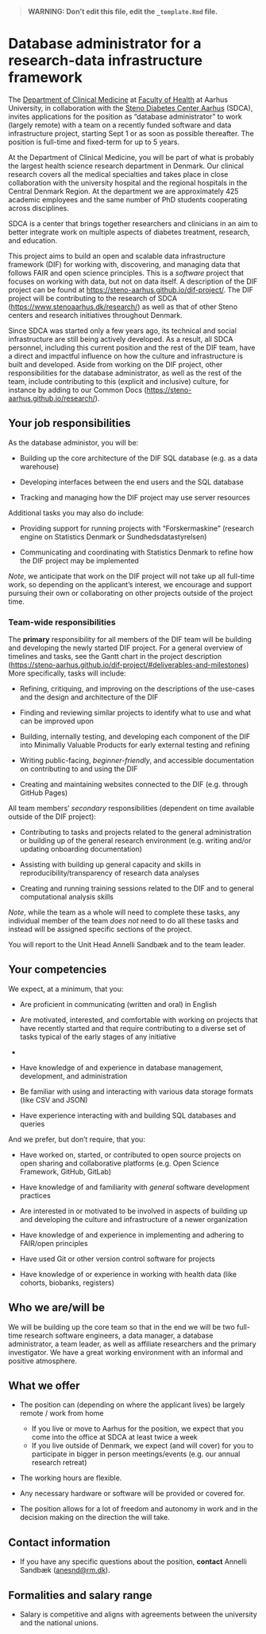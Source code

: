 > **WARNING: Don’t edit this file, edit the `_template.Rmd` file.**

# Database administrator for a research-data infrastructure framework

<!--
Some resources for writing job descriptions:

- http://www.fortefoundation.org/site/DocServer/gendered_wording_JPSP.pdf?docID=16121
- https://www.linkedin.com/business/talent/blog/talent-acquisition/must-dos-for-writing-inclusive-job-descriptions
- https://harver.com/blog/inclusive-job-descriptions/
-->

The [Department of Clinical Medicine](https://clin.au.dk/) at [Faculty
of Health](https://health.au.dk/en/) at Aarhus University, in
collaboration with the [Steno Diabetes Center
Aarhus](https://www.stenoaarhus.dk/) (SDCA), invites applications for
the position as “database administrator” to work (largely remote) with a
team on a recently funded software and data infrastructure project,
starting Sept 1 or as soon as possible thereafter. The position is
full-time and fixed-term for up to 5 years.

At the Department of Clinical Medicine, you will be part of what is
probably the largest health science research department in Denmark. Our
clinical research covers all the medical specialties and takes place in
close collaboration with the university hospital and the regional
hospitals in the Central Denmark Region. At the department we are
approximately 425 academic employees and the same number of PhD students
cooperating across disciplines.

SDCA is a center that brings together researchers and clinicians in an
aim to better integrate work on multiple aspects of diabetes treatment,
research, and education.

This project aims to build an open and scalable data infrastructure
framework (DIF) for working with, discovering, and managing data that
follows FAIR and open science principles. This is a *software* project
that focuses on working with data, but not on data itself. A description
of the DIF project can be found at
<https://steno-aarhus.github.io/dif-project/>. The DIF project will be
contributing to the research of SDCA
(<https://www.stenoaarhus.dk/research/>) as well as that of other Steno
centers and research initiatives throughout Denmark.

Since SDCA was started only a few years ago, its technical and social
infrastructure are still being actively developed. As a result, all SDCA
personnel, including this current position and the rest of the DIF team,
have a direct and impactful influence on how the culture and
infrastructure is built and developed. Aside from working on the DIF
project, other responsibilities for the database administrator, as well
as the rest of the team, include contributing to this (explicit and
inclusive) culture, for instance by adding to our Common Docs
(<https://steno-aarhus.github.io/research/>).

## Your job responsibilities

As the database administor, you will be:

-   Building up the core architecture of the DIF SQL database (e.g. as a
    data warehouse)

-   Developing interfaces between the end users and the SQL database

-   Tracking and managing how the DIF project may use server resources

Additional tasks you may also do include:

-   Providing support for running projects with “Forskermaskine”
    (research engine on Statistics Denmark or Sundhedsdatastyrelsen)

-   Communicating and coordinating with Statistics Denmark to refine how
    the DIF project may be implemented

*Note*, we anticipate that work on the DIF project will not take up all
full-time work, so depending on the applicant’s interest, we encourage
and support pursuing their own or collaborating on other projects
outside of the project time.

### Team-wide responsibilities

The **primary** responsibility for all members of the DIF team will be
building and developing the newly started DIF project. For a general
overview of timelines and tasks, see the Gantt chart in the project
description
(<https://steno-aarhus.github.io/dif-project/#deliverables-and-milestones>)
More specifically, tasks will include:

-   Refining, critiquing, and improving on the descriptions of the
    use-cases and the design and architecture of the DIF

-   Finding and reviewing similar projects to identify what to use and
    what can be improved upon

-   Building, internally testing, and developing each component of the
    DIF into Minimally Valuable Products for early external testing and
    refining

-   Writing public-facing, *beginner-friendly*, and accessible
    documentation on contributing to and using the DIF

-   Creating and maintaining websites connected to the DIF (e.g. through
    GitHub Pages)

All team members’ *secondary* responsibilities (dependent on time
available outside of the DIF project):

-   Contributing to tasks and projects related to the general
    administration or building up of the general research environment
    (e.g. writing and/or updating onboarding documentation)

-   Assisting with building up general capacity and skills in
    reproducibility/transparency of research data analyses

-   Creating and running training sessions related to the DIF and to
    general computational analysis skills

*Note*, while the team as a whole will need to complete these tasks, any
individual member of the team *does not* need to do all these tasks and
instead will be assigned specific sections of the project.

You will report to the Unit Head Annelli Sandbæk and to the team leader.

## Your competencies

We expect, at a minimum, that you:

-   Are proficient in communicating (written and oral) in English

-   Are motivated, interested, and comfortable with working on projects
    that have recently started and that require contributing to a
    diverse set of tasks typical of the early stages of any initiative

-   

-   Have knowledge of and experience in database management,
    development, and administration

-   Be familiar with using and interacting with various data storage
    formats (like CSV and JSON)

-   Have experience interacting with and building SQL databases and
    queries

And we prefer, but don’t require, that you:

-   Have worked on, started, or contributed to open source projects on
    open sharing and collaborative platforms (e.g. Open Science
    Framework, GitHub, GitLab)

-   Have knowledge of and familiarity with *general* software
    development practices

-   Are interested in or motivated to be involved in aspects of building
    up and developing the culture and infrastructure of a newer
    organization

-   Have knowledge of and experience in implementing and adhering to
    FAIR/open principles

-   Have used Git or other version control software for projects

-   Have knowledge of or experience in working with health data (like
    cohorts, biobanks, registers)

## Who we are/will be

We will be building up the core team so that in the end we will be two
full-time research software engineers, a data manager, a database
administrator, a team leader, as well as affiliate researchers and the
primary investigator. We have a great working environment with an
informal and positive atmosphere.

## What we offer

-   The position can (depending on where the applicant lives) be largely
    remote / work from home

    -   If you live or move to Aarhus for the position, we expect that
        you come into the office at SDCA at least twice a week
    -   If you live outside of Denmark, we expect (and will cover) for
        you to participate in bigger in person meetings/events (e.g. our
        annual research retreat)

-   The working hours are flexible.

-   Any necessary hardware or software will be provided or covered for.

-   The position allows for a lot of freedom and autonomy in work and in
    the decision making on the direction the will take.

## Contact information

-   If you have any specific questions about the position, **contact**
    Annelli Sandbæk (<anesnd@rm.dk>).

## Formalities and salary range

-   Salary is competitive and aligns with agreements between the
    university and the national unions.

